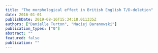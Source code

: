 ```yaml
---
title: "The morphological effect in British English T/D-deletion"
date: 2016-01-01
publishDate: 2019-08-16T15:34:18.011335Z
authors: ["Danielle Turton", "Maciej Baranowski"]
publication_types: ["0"]
abstract: ""
featured: false
publication: ""
---
```


